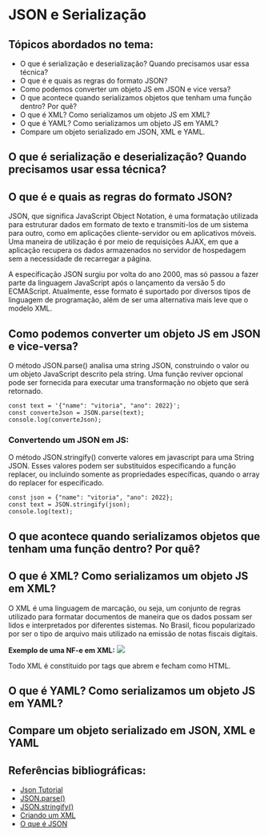 <h1> JSON e Serialização </h1>

<h2>Tópicos abordados no tema:</h2>
<ul>
  <li>O que é serialização e deserialização? Quando precisamos usar essa técnica?
     </li>
    <li>O que é e quais as regras do formato JSON?
       </li>
      <li>Como podemos converter um objeto JS em JSON e vice versa?
         </li>
        <li>O que acontece quando serializamos objetos que tenham uma função dentro? Por quê?
           </li>
          <li>O que é XML? Como serializamos um objeto JS em XML?
             </li>
            <li>O que é YAML? Como serializamos um objeto JS em YAML?
               </li>
  <li> Compare um objeto serializado em JSON, XML e YAML.
  </li>
    </ul>
    
<h2> O que é serialização e deserialização? Quando precisamos usar essa técnica?</h2>
<h2>O que é e quais as regras do formato JSON?</h2>
<p>
JSON, que significa JavaScript Object Notation, é uma formatação utilizada para estruturar dados em formato de texto e transmiti-los de um sistema para outro, como em aplicações cliente-servidor ou em aplicativos móveis. Uma maneira de utilização é por meio de requisições AJAX, em que a aplicação recupera os dados armazenados no servidor de hospedagem sem a necessidade de recarregar a página.

A especificação JSON surgiu por volta do ano 2000, mas só passou a fazer parte da linguagem JavaScript após o lançamento da versão 5 do ECMAScript. Atualmente, esse formato é suportado por diversos tipos de linguagem de programação, além de ser uma alternativa mais leve que o modelo XML.</p>
    
<h2>Como podemos converter um objeto JS em JSON e vice-versa?</h2>
<p>O método JSON.parse() analisa uma string JSON, construindo o valor ou um objeto JavaScript descrito pela string. Uma função reviver opcional pode ser fornecida para executar uma transformação no objeto que será retornado.</p>

```
const text = '{"name": "vitoria", "ano": 2022}';
const converteJson = JSON.parse(text);
console.log(converteJson);
```

<h3>Convertendo um JSON em JS:</h3>

<p>O método JSON.stringify() converte valores em javascript para uma String  JSON. Esses valores podem ser substituidos especificando a função replacer, ou incluindo somente as propriedades específicas, quando o array do replacer for especificado.</p>

```
const json = {"name": "vitoria", "ano": 2022};
const text = JSON.stringify(json);
console.log(text);
```

<h2>O que acontece quando serializamos objetos que tenham uma função dentro? Por quê?</h2>

<h2>O que é XML? Como serializamos um objeto JS em XML?</h2>
<p>O XML é uma linguagem de marcação, ou seja, um conjunto de regras utilizado para formatar documentos de maneira que os dados possam ser lidos e interpretados por diferentes sistemas. No Brasil, ficou popularizado por ser o tipo de arquivo mais utilizado na emissão de notas fiscais digitais.</p>

<b>Exemplo de uma NF-e em XML:</b>
<img src="https://www.espiaonfe.com.br/images/lab/xml-nfe-estrutura-exemplo.png"/>
<p>Todo XML é constituido por tags que abrem e fecham como HTML.</p>


<h2>O que é YAML? Como serializamos um objeto JS em YAML?</h2>
<h2>Compare um objeto serializado em JSON, XML e YAML</h2>
<h2> Referências bibliográficas:</h2>
<ul>
  <li><a href="https://www.devmedia.com.br/json-tutorial/25275">Json Tutorial</a>
     </li>
    <li><a href="https://developer.mozilla.org/pt-BR/docs/Web/JavaScript/Reference/Global_Objects/JSON/parse">JSON.parse()</a>
  </li>
  <li><a href="https://developer.mozilla.org/pt-BR/docs/Web/JavaScript/Reference/Global_Objects/JSON/stringify">JSON.stringify()</a>
    </li>
    <li><a href="XML Tutorial">Criando um XML</a>
      <li><a href="https://rockcontent.com/br/blog/json/">O que é JSON</a>
  </li>
  </ul>
